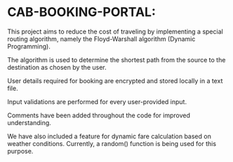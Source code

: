# CAB-BOOKING-PORTAL:
This project aims to reduce the cost of traveling by implementing a special routing algorithm, namely the Floyd-Warshall algorithm (Dynamic Programming).

The algorithm is used to determine the shortest path from the source to the destination as chosen by the user.

User details required for booking are encrypted and stored locally in a text file.

Input validations are performed for every user-provided input.

Comments have been added throughout the code for improved understanding.

We have also included a feature for dynamic fare calculation based on weather conditions. Currently, a random() function is being used for this purpose.
